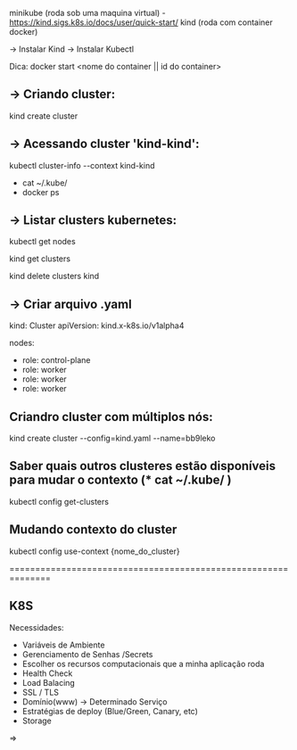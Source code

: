 minikube (roda sob uma maquina virtual) - https://kind.sigs.k8s.io/docs/user/quick-start/ 
kind (roda com container docker) 

-> Instalar Kind 
-> Instalar Kubectl

Dica: docker start <nome do container || id do container>

-> Criando cluster:
------------------- 
kind create cluster

-> Acessando cluster 'kind-kind': 
---------------------------------
kubectl cluster-info --context kind-kind

* cat ~/.kube/
* docker ps 

-> Listar clusters kubernetes:
------------------------------
kubectl get nodes 


kind get clusters 

kind delete clusters kind 


-> Criar arquivo .yaml
----------------------

kind: Cluster
apiVersion: kind.x-k8s.io/v1alpha4

nodes: 
- role: control-plane
- role: worker 
- role: worker 
- role: worker

Criandro cluster com múltiplos nós:
-----------------------------------
kind create cluster --config=kind.yaml --name=bb9leko


Saber quais outros clusteres estão disponíveis para mudar o contexto (* cat ~/.kube/  )
---------------------------------------------------------------------------------------
kubectl config get-clusters

Mudando contexto do cluster 
---------------------------
kubectl config use-context {nome_do_cluster} 


==============================================================

K8S 
---
Necessidades: 
- Variáveis de Ambiente 
- Gerenciamento de Senhas /Secrets 
- Escolher os recursos computacionais que a minha aplicação roda 
- Health Check 
- Load Balacing 
- SSL / TLS 
- Domínio(www) -> Determinado Serviço 
- Estratégias de deploy (Blue/Green, Canary, etc) 
- Storage 

=> 
